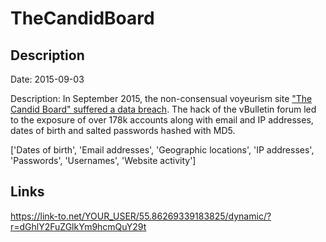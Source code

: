# TheCandidBoard

## Description

Date: 2015-09-03

Description:
In September 2015, the non-consensual voyeurism site <a href="http://www.ibtimes.co.uk/upskirt-porn-website-hit-massive-data-leak-exposing-nearly-180000-voyeurs-1602756" target="_blank" rel="noopener">&quot;The Candid Board&quot; suffered a data breach</a>. The hack of the vBulletin forum led to the exposure of over 178k accounts along with email and IP addresses, dates of birth and salted passwords hashed with MD5.


['Dates of birth', 'Email addresses', 'Geographic locations', 'IP addresses', 'Passwords', 'Usernames', 'Website activity']

## Links

https://link-to.net/YOUR_USER/55.86269339183825/dynamic/?r=dGhlY2FuZGlkYm9hcmQuY29t